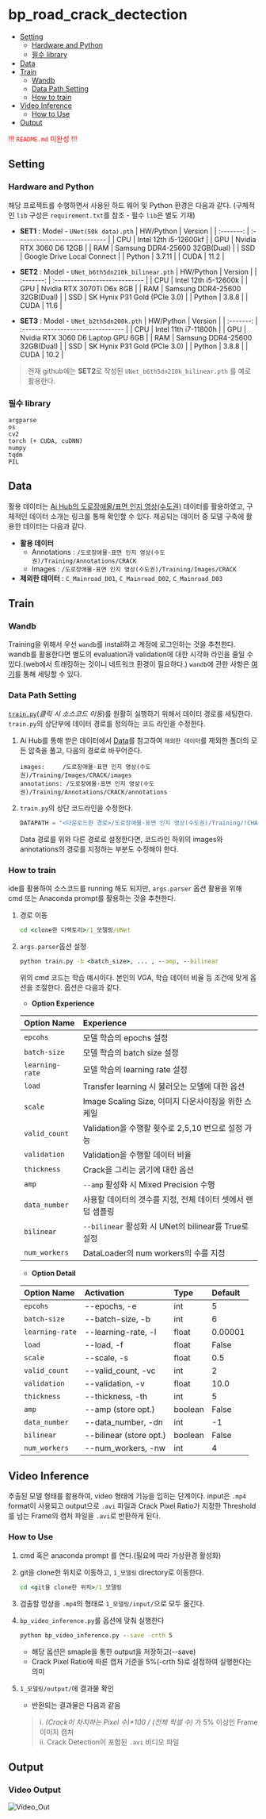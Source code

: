 # bp_road_crack_dectection

- [Setting](#setting)
    - [Hardware and Python](#hardware-and-python)
    - [필수 library](#%ED%95%84%EC%88%98-library)
- [Data](#data)
- [Train](#train)
    - [Wandb](#wandb)
    - [Data Path Setting](#data-path-setting)
    - [How to train](#how-to-train)
- [Video Inference](#video-inference)
    - [How to Use](#how-to-use)
- [Output](#output)

<span style="color:RED"> !!! `README.md` 미완성 !!! </span>

## Setting

### Hardware and Python
해당 프로젝트를 수행하면서 사용된 하드 웨어 및 Python 환경은 다음과 같다. (구체적인 `lib` 구성은 `requirement.txt`를 참조 - 필수 `lib`은 별도 기재)

- **SET1** : Model - `UNet(50k data).pth`
    | HW/Python | Version                       |
    | :-------: | :---------------------------- |
    | CPU       | Intel 12th i5-12600kf         |
    | GPU       | Nvidia RTX 3060 D6 12GB       |
    | RAM       | Samsung DDR4-25600 32GB(Dual) |
    | SSD       | Google Drive Local Connect    |
    | Python    | 3.7.11                        |
    | CUDA      | 11.2                          |

- **SET2** : Model - `UNet_b6th5dn210k_bilinear.pth`
    | HW/Python | Version                       |
    | :-------: | :---------------------------- |
    | CPU       | Intel 12th i5-12600k          |
    | GPU       | Nvidia RTX 3070Ti D6x 8GB     |
    | RAM       | Samsung DDR4-25600 32GB(Dual) |
    | SSD       | SK Hynix P31 Gold (PCIe 3.0)  |
    | Python    | 3.8.8                         |
    | CUDA      | 11.6                          |

- **SET3** : Model - `UNet_b2th5dn200k.pth`
    | HW/Python | Version                           |
    | :-------: | :-------------------------------- |
    | CPU       | Intel 11th i7-11800h              |
    | GPU       | Nvidia RTX 3060 D6 Laptop GPU 6GB |
    | RAM       | Samsung DDR4-25600 32GB(Dual)     |
    | SSD       | SK Hynix P31 Gold (PCIe 3.0)      |
    | Python    | 3.8.8                             |
    | CUDA      | 10.2                              |


> 현재 github에는 **SET2**로 작성된 `UNet_b6th5dn210k_bilinear.pth` 를 예로 활용한다.

### 필수 library

```TEXT
argparse
os
cv2
torch (+ CUDA, cuDNN)
numpy
tqdm
PIL
```

## Data

활용 데이터는 [Ai Hub의 도로장애물/표면 인지 영상(수도권)](https://aihub.or.kr/aidata/34111) 데이터를 활용하였고, 구체적인 데이터 소개는 링크를 통해 확인할 수 있다. 제공되는 데이터 중 모델 구축에 활용한 데이터는 다음과 같다.

- **활용 데이터** 
    - Annotations : `/도로장애물·표면 인지 영상(수도권)/Training/Annotations/CRACK`
    - Images : `/도로장애물·표면 인지 영상(수도권)/Training/Images/CRACK`
- **제외한 데이터** :  `C_Mainroad_D01`, `C_Mainroad_D02`, `C_Mainroad_D03`

## Train

### Wandb

Training을 위해서 우선 `wandb`를 install하고 계정에 로그인하는 것을 추천한다. wandb를 활용한다면 별도의 evaluation과 validation에 대한 시각화 라인을 줄일 수 있다.(web에서 트래킹하는 것이니 네트워크 환경이 필요하다.) `wandb`에 관한 사항은 [여기](https://docs.wandb.ai/quickstart)를 통해 세팅할 수 있다.

### Data Path Setting

[`train.py`](https://github.com/chaaaning/bp_road_crack_detection/blob/main/1_%EB%AA%A8%EB%8D%B8%EB%A7%81/UNet/train.py)(*클릭 시 소스코드 이동*)를 원활히 실행하기 위해서 데이터 경로를 세팅한다. `train.py`의 상단부에 데이터 경로를 정의하는 코드 라인을 수정한다.

1. Ai Hub를 통해 받은 데이터에서 [Data](#data)를 참고하여 `제외한 데이터`를 제외한 폴더의 모든 압축을 풀고, 다음의 경로로 바꾸어준다.
    ```text
    images:     /도로장애물·표면 인지 영상(수도권)/Training/Images/CRACK/images
    annotations: /도로장애물·표면 인지 영상(수도권)/Training/Annotations/CRACK/annotations
    ```
2. `train.py`의 상단 코드라인을 수정한다.
    ```python
    DATAPATH = "<다운로드한 경로>/도로장애물·표면 인지 영상(수도권)/Training/!CHANGE/CRACK/!changes/"
    ```
    Data 경로를 위와 다른 경로로 설정한다면, 코드라인 하위의 images와 annotations의 경로를 지정하는 부분도 수정해야 한다.

### How to train

ide를 활용하여 소스코드를 running 해도 되지만, `args.parser` 옵션 활용을 위해 cmd 또는 Anaconda prompt를 활용하는 것을 추천한다.

1. 경로 이동
    ```cmd
    cd <clone한 디렉토리>/1_모델링/UNet
    ```

2. `args.parser`옵션 설정
    ```cmd
    python train.py -b <batch_size>, ... , --amp, --bilinear
    ```

    위의 cmd 코드는 학습 예시이다. 본인의 VGA, 학습 데이터 비율 등 조건에 맞게 옵션을 조절한다. 옵션은 다음과 같다.

    - **Option Experience**

    |Option Name    |Experience                                             |
    |:--------------|:------------------------------------------------------|
    |`epcohs`       |모델 학습의 epochs 설정                                 |
    |`batch-size`   |모델 학습의 batch size 설정                             |
    |`learning-rate`|모델 학습의 learning rate 설정                          |
    |`load`         |Transfer learning 시 불러오는 모델에 대한 옵션           |
    |`scale`        |Image Scaling Size, 이미지 다운사이징을 위한 스케일      |
    |`valid_count`  |Validation을 수행할 횟수로 2,5,10 번으로 설정 가능       |
    |`validation`   |Validation을 수행할 데이터 비율                         |
    |`thickness`    |Crack을 그리는 굵기에 대한 옵션                          |
    |`amp`          |`--amp` 활성화 시 Mixed Precision 수행                  |
    |`data_number`  |사용할 데이터의 갯수를 지정, 전체 데이터 셋에서 랜덤 샘플링|
    |`bilinear`     |`--bilinear` 활성화 시 UNet의 bilinear를 True로 설정    |
    |`num_workers`  |DataLoader의 num workers의 수를 지정                    |

    - **Option Detail**
    
    |Option Name    |Activation             |Type   |Default|
    |:--------------|:----------------------|:------|:------|
    |`epcohs`       |--epochs, -e           |int    |5      |
    |`batch-size`   |--batch-size, -b       |int    |6      |
    |`learning-rate`|--learning-rate, -l    |float  |0.00001|
    |`load`         |--load, -f             |float  |False  |
    |`scale`        |--scale, -s            |float  |0.5    |
    |`valid_count`  |--valid_count, -vc     |int    |2      |
    |`validation`   |--validation, -v       |float  |10.0   |
    |`thickness`    |--thickness, -th       |int    |5      |
    |`amp`          |--amp (store opt.)     |boolean|False  |
    |`data_number`  |--data_number, -dn     |int    |-1     |
    |`bilinear`     |--bilinear (store opt.)|boolean|False  |
    |`num_workers`  |--num_workers, -nw     |int    |4      |
    

## Video Inference

추출된 모델 형태를 활용하여, video 형태에 기능을 입히는 단계이다. input은 `.mp4` format이 사용되고 output으로 `.avi` 파일과 Crack Pixel Ratio가 지정한 Threshold를 넘는 Frame의 캡처 파일을 `.avi`로 반환하게 된다.

### How to Use

1. cmd 혹은 anaconda prompt 를 연다.(필요에 따라 가상환경 활성화)
2. git을 clone한 위치로 이동하고, `1_모델링` directory로 이동한다.
    ```cmd
    cd <git을 clone한 위치>/1_모델링
    ```
3. 검출할 영상을 `.mp4`의 형태로 `1_모델링/input/`으로 모두 옮긴다.
4. `bp_video_inference.py`를 옵션에 맞춰 실행한다
    ```cmd
    python bp_video_inference.py --save -crth 5
    ```
    - 해당 옵션은 smaple을 통한 output을 저장하고(--save)
    - Crack Pixel Ratio에 따른 캡처 기준을 5%(-crth 5)로 설정하여 실행한다는 의미
5. `1_모델링/output/`에 결과물 확인
    - 반환되는 결과물은 다음과 같음

    > ⅰ. *(Crack이 차지하는 Pixel 수)\*100 / (전체 픽셀 수)* 가 5% 이상인 Frame 이미지 캡처  
    > ⅱ. Crack Detection이 포함된 `.avi` 비디오 파일

## Output

### Video Output

![Video_Out](https://github.com/chaaaning/bp_road_crack_detection/blob/main/_imgs/video_out.gif?raw=true)
